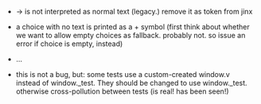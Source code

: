 





+ -> is not interpreted as normal text (legacy.) remove it as token from jinx

+ a choice with no text is printed as a + symbol (first think about whether
we want to allow empty choices as fallback. probably not. so issue an error
if choice is empty, instead)

+ ...



+ this is not a bug, but: some tests use a custom-created window.v instead
  of window._test. They should be changed to use window._test.
  otherwise cross-pollution between tests (is real! has been seen!)